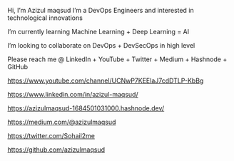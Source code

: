 Hi, I’m Azizul maqsud
I’m a DevOps Engineers and interested in technological innovations

I’m currently learning Machine Learning + Deep Learning = AI

I’m looking to collaborate on DevOps + DevSecOps in high level

Please reach me @ LinkedIn + YouTube + Twitter + Medium + Hashnode + GitHub

https://www.youtube.com/channel/UCNwP7KEElaJ7cdDTLP-KbBg

https://www.linkedin.com/in/azizul-maqsud/

https://azizulmaqsud-1684501031000.hashnode.dev/

https://medium.com/@azizulmaqsud

https://twitter.com/Sohail2me

https://github.com/azizulmaqsud



